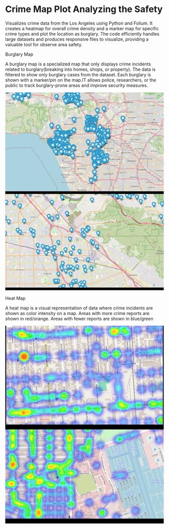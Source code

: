 # Crime Map Plot Analyzing the Safety
Visualizes crime data from the Los Angeles using Python and Folium. It creates a heatmap for overall crime density and a marker map for specific crime types and plot the location as burglary. The code efficiently handles large datasets and produces responsive  files to visualize, providing a valuable tool for  observe area safety.

Burglary Map

A burglary map is a specialized map that only displays crime incidents related to burglary(breaking into homes, shops, or property).
The data is filtered to show only burglary cases from the dataset.
Each burglary is shown with a marker/pin on the map.IT allows police, researchers, or the public to track burglary-prone areas and improve security measures.

![image alt](https://github.com/sundaresanrattinam187/Crime-Map-Plot-Analyzing-the-Safety/blob/4787730d019103b09663aadd4fdfe824c1ad258b/MyImage-1756385274-00.jpg)

Heat Map

A heat map is a visual representation of data where crime incidents are shown as color intensity on a map.
Areas with more crime reports are shown in red/orange.
Areas with fewer reports are shown in blue/green 

![image alt](https://github.com/sundaresanrattinam187/Crime-Map-Plot-Analyzing-the-Safety/blob/a490a33d25e9f1f629c1543204d473bce6e5c490/MyImage-1756385231-00.jpg) 


